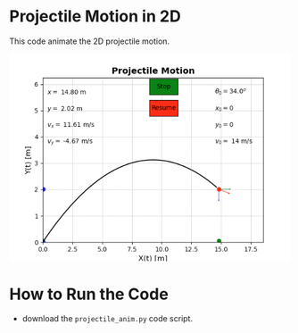
# Projectile Motion in 2D 

This code animate the 2D projectile motion. 

![Screenshot](https://github.com/muntazirabidi/projects/blob/main/physics/figs/projectile_anim.png)


# How to Run the Code

- download the `projectile_anim.py` code script. 

